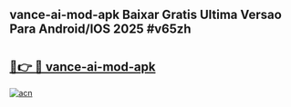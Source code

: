 ## vance-ai-mod-apk Baixar Gratis Ultima Versao Para Android/IOS 2025 #v65zh

# <h2><a href="https://ainizakaria.my?title=vance-ai-mod-apk&ref=20M">🔗👉 🔴 vance-ai-mod-apk</a></h2>

[![acn](https://github.com/user-attachments/assets/0f9c940e-d8b0-45ae-aac7-cd30a18b3e1c)](https://ainizakaria.my?title=vance-ai-mod-apk&ref=20M)

